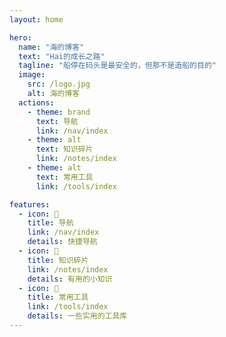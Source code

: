 ```yaml
---
layout: home

hero:
  name: "海的博客"
  text: "Hai的成长之路"
  tagline: "船停在码头是最安全的，但那不是造船的目的"
  image:
    src: /logo.jpg
    alt: 海的博客
  actions:
    - theme: brand
      text: 导航
      link: /nav/index
    - theme: alt
      text: 知识碎片
      link: /notes/index
    - theme: alt
      text: 常用工具
      link: /tools/index

features:
  - icon: 🧭
    title: 导航
    link: /nav/index
    details: 快捷导航
  - icon: 📘
    title: 知识碎片
    link: /notes/index
    details: 有用的小知识
  - icon: 🧰
    title: 常用工具
    link: /tools/index
    details: 一些实用的工具库
---
```


